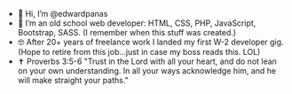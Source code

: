 - 👋 Hi, I’m @edwardpanas
- 🤔 I’m an old school web developer: HTML, CSS, PHP, JavaScript, Bootstrap, SASS. (I remember when this stuff was created.)
- 🤓 After 20+ years of freelance work I landed my first W-2 developer gig. (Hope to retire from this job...just in case my boss reads this. LOL)
- ✝️ Proverbs 3:5-6 "Trust in the Lord with all your heart, and do not lean on your own understanding. In all your ways acknowledge him, and he will make straight your paths."
<!---
edwardpanas/edwardpanas is a ✨ special ✨ repository because its `README.md` (this file) appears on your GitHub profile.
You can click the Preview link to take a look at your changes.
--->
